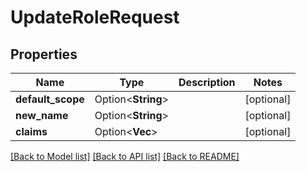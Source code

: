 # UpdateRoleRequest

## Properties

Name | Type | Description | Notes
------------ | ------------- | ------------- | -------------
**default_scope** | Option<**String**> |  | [optional]
**new_name** | Option<**String**> |  | [optional]
**claims** | Option<**Vec<String>**> |  | [optional]

[[Back to Model list]](../README.md#documentation-for-models) [[Back to API list]](../README.md#documentation-for-api-endpoints) [[Back to README]](../README.md)


